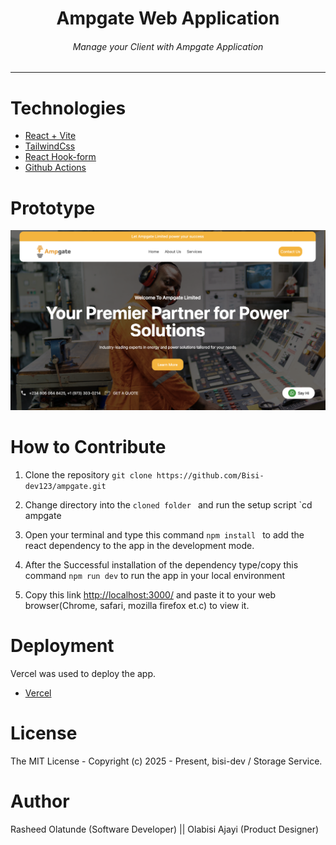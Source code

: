 <div align="center">
<h1>Ampgate Web Application</h1>
<h6><i>Manage your Client with Ampgate Application</i></h6>
<hr />
</div>

# Technologies 

 + [React + Vite](https://vite.dev/guide/)
 + [TailwindCss](https://tailwindcss.com/) 
 + [React Hook-form](https://react-hook-form.com/) 
 + [Github Actions](https://docs.github.com/en/actions/)



# Prototype
![Minion](public/prototype.png)
 
# How to Contribute

1. Clone the repository
 `git clone https://github.com/Bisi-dev123/ampgate.git`

2. Change directory into the `cloned folder ` and run the setup script 
 `cd  ampgate

3. Open your terminal and type this command `npm install ` to add the react dependency to the app in the development mode.

4. After the Successful installation of the  dependency type/copy this command  `npm run dev` to run the app in your local environment 

5. Copy this link  [http://localhost:3000/](http://localhost:3000/) and paste it to your web browser(Chrome, safari, mozilla firefox et.c) to view it.


# Deployment
Vercel was used to deploy the app. 
 + [Vercel](https://vercel.com/dashboard)

# License
The MIT License - Copyright (c) 2025 - Present, bisi-dev / Storage Service.

# Author
Rasheed Olatunde (Software Developer) || Olabisi Ajayi (Product Designer)